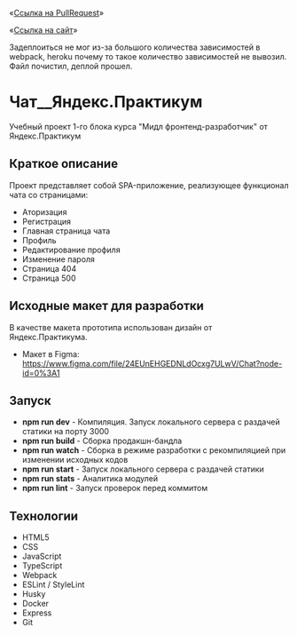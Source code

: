 «[Ссылка на PullRequest](https://github.com/vit-vokhminov/middle.messenger.praktikum.yandex/pull/5)»

«[Ссылка на сайт](https://chat-yandex-praktikum.herokuapp.com/chat)»

Задеплоиться не мог из-за большого количества зависимостей в webpack, heroku почему то такое количество зависимостей не вывозил. Файл почистил, деплой прошел. 

# Чат__Яндекс.Практикум

Учебный проект 1-го блока курса "Мидл фронтенд-разработчик" от Яндекс.Практикум

## Краткое описание

Проект представляет собой SPA-приложение, реализующее функционал чата со страницами:

- Аторизация
- Регистрация
- Главная страница чата
- Профиль
- Редактирование профиля
- Изменение пароля
- Страница 404
- Страница 500

## Исходные макет для разработки

В качестве макета прототипа использован дизайн от Яндекс.Практикума.

- Макет в Figma: https://www.figma.com/file/24EUnEHGEDNLdOcxg7ULwV/Chat?node-id=0%3A1

## Запуск

 - **npm run dev** - Компиляция. Запуск локального сервера с раздачей статики на порту 3000
 - **npm run build** - Сборка продакшн-бандла
 - **npm run watch** - Сборка в режиме разработки с рекомпиляцией при изменении исходных кодов
 - **npm run start** - Запуск локального сервера с раздачей статики
 - **npm run stats** - Аналитика модулей
 - **npm run lint** -  Запуск проверок перед коммитом

## Технологии

 - HTML5
 - CSS
 - JavaScript
 - TypeScript
 - Webpack
 - ESLint / StyleLint
 - Husky
 - Docker
 - Express
 - Git

